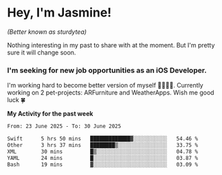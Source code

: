 # Hey, I'm Jasmine!
_(Better known as sturdytea)_

Nothing interesting in my past to share with at the moment. 
But I'm pretty sure it will change soon.

### I'm seeking for new job opportunities as an iOS Developer. 

I'm working hard to become better version of myself 🙇‍♀🏋️‍♀️. 
Currently working on 2 pet-projects: ARFurniture and WeatherApps. 
Wish me good luck 🍀

**My Activity for the past week**

<!--START_SECTION:waka-->

```txt
From: 23 June 2025 - To: 30 June 2025

Swift      5 hrs 50 mins   █████████████▓░░░░░░░░░░░   54.46 %
Other      3 hrs 37 mins   ████████▒░░░░░░░░░░░░░░░░   33.75 %
XML        30 mins         █▒░░░░░░░░░░░░░░░░░░░░░░░   04.78 %
YAML       24 mins         █░░░░░░░░░░░░░░░░░░░░░░░░   03.87 %
Bash       19 mins         ▓░░░░░░░░░░░░░░░░░░░░░░░░   03.09 %
```

<!--END_SECTION:waka-->
